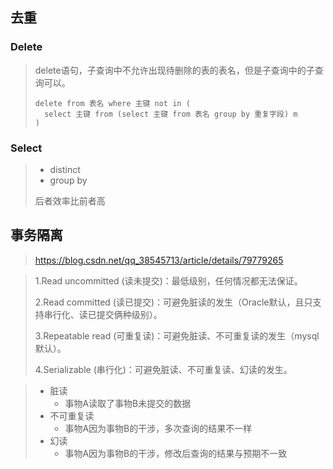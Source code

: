 ## 去重

### Delete

> delete语句，子查询中不允许出现待删除的表的表名，但是子查询中的子查询可以。
>
> ```mysql
> delete from 表名 where 主键 not in (
> 	select 主键 from (select 主键 from 表名 group by 重复字段) m
> )
> ```

### Select

> - distinct
> - group by
>
> 后者效率比前者高

## 事务隔离

> https://blog.csdn.net/qq_38545713/article/details/79779265

> 1.Read uncommitted (读未提交)：最低级别，任何情况都无法保证。
>
> 2.Read committed (读已提交)：可避免脏读的发生（Oracle默认，且只支持串行化、读已提交俩种级别）。
>
> 3.Repeatable read (可重复读)：可避免脏读、不可重复读的发生（mysql默认）。
>
> 4.Serializable (串行化)：可避免脏读、不可重复读、幻读的发生。

> - 脏读
>     - 事物A读取了事物B未提交的数据
> - 不可重复读
>     - 事物A因为事物B的干涉，多次查询的结果不一样
> - 幻读
>     - 事物A因为事物B的干涉，修改后查询的结果与预期不一致